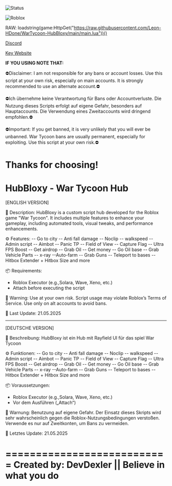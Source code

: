![Status](https://img.shields.io/badge/status-Working-green)

![Roblox](https://img.shields.io/badge/game-War_Tycoon-blue)


RAW: loadstring(game:HttpGet("https://raw.githubusercontent.com/Leon-HDone/WarTycoon-HubBloxy/main/main.lua"))()


[Discord](https://discord.gg/KTgrSFx3ws)


[Key Website](https://link-hub.net/1349739/war-tycoom-key-script)


**IF YOU USING NOTE THAT:**

⛔Disclaimer: I am not responsible for any bans or account losses. Use this script at your own risk, especially on main accounts. It is strongly recommended to use an alternate account.⛔

⛔Ich übernehme keine Verantwortung für Bans oder Accountverluste. Die Nutzung dieses Scripts erfolgt auf eigene Gefahr, besonders auf Hauptaccounts. Die Verwendung eines Zweitaccounts wird dringend empfohlen.⛔

⛔Important: If you get banned, it is very unlikely that you will ever be unbanned. War Tycoon bans are usually permanent, especially for exploiting. Use this script at your own risk.⛔

Thanks for choosing!
===========================
 HubBloxy - War Tycoon Hub
===========================

[ENGLISH VERSION]

📌 Description:
HubBloxy is a custom script hub developed for the Roblox game "War Tycoon". It includes multiple features to enhance your gameplay, including automated tools, visual tweaks, and performance enhancements.

⚙️ Features:
-- Go to city
-- Anti fall damage
-- Noclip
-- walkspeed
-- Admin script
-- Aimbot
-- Panic TP
-- Field of View
-- Capture Flag
-- Ultra FPS Boost
-- Get airdrop
-- Grab Oil
-- Get money
-- Go Oil base
-- Grab Vehicle Parts
-- x-ray
--Auto-farm
-- Grab Guns
-- Teleport to bases
-- Hitbox Extender + Hitbox Size
and more

📦 Requirements:
- Roblox Executor (e.g.,Solara, Wave, Xeno, etc.)
- Attach before executing the script

🔐 Warning:
Use at your own risk. Script usage may violate Roblox’s Terms of Service. Use only on alt accounts to avoid bans.

📅 Last Update: 21.05.2025

----------------------------

[DEUTSCHE VERSION]

📌 Beschreibung:
HubBloxy ist ein Hub mit Rayfield UI für das spiel War Tycoon

⚙️ Funktionen:
-- Go to city
-- Anti fall damage
-- Noclip
-- walkspeed
-- Admin script
-- Aimbot
-- Panic TP
-- Field of View
-- Capture Flag
-- Ultra FPS Boost
-- Get airdrop
-- Grab Oil
-- Get money
-- Go Oil base
-- Grab Vehicle Parts
-- x-ray
--Auto-farm
-- Grab Guns
-- Teleport to bases
-- Hitbox Extender + Hitbox Size
and more

📦 Voraussetzungen:
- Roblox Executor (e.g.,Solara, Wave, Xeno, etc.)
- Vor dem Ausführen („Attach“)

🔐 Warnung:
Benutzung auf eigene Gefahr. Der Einsatz dieses Skripts wird sehr wahrscheinlich gegen die Roblox-Nutzungsbedingungen verstoßen. Verwende es nur auf Zweitkonten, um Bans zu vermeiden.

📅 Letztes Update: 21.05.2025

===========================
Created by: DevDexler || Believe in what you do
===========================
